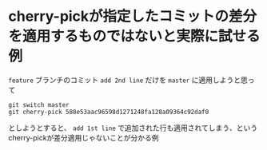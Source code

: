 # cherry-pickが指定したコミットの差分を適用するものではないと実際に試せる例

`feature` ブランチのコミット `add 2nd line` だけを `master` に適用しようと思って

```
git switch master
git cherry-pick 588e53aac96598d1271248fa128a09364c92daf0
```

としようとすると、 `add 1st line` で追加された行も適用されてしまう、というcherry-pickが差分適用じゃないことが分かる例

